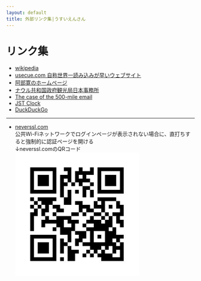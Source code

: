 ```yaml
---
layout: default
title: 外部リンク集|うすいえんさん
---
```

# リンク集
- [wikipedia](https://www.wikipedia.org/)
- [usecue.com 自称世界一読み込みが早いウェブサイト](https://www.usecue.com/blog/the-fastest-website-in-the-world/)
- [阿部寛のホームページ](http://abehiroshi.la.coocan.jp/)
- [ナウル共和国政府観光局日本事務所](https://nauru.jp/)
- [The case of the 500-mile email](https://www.ibiblio.org/harris/500milemail.html)
- [JST Clock](https://www3.nict.go.jp/JST/JST.html)
- [DuckDuckGo](https://html.duckduckgo.com/html/)

---
- [neverssl.com](http://majesticfinewholepoem.neverssl.com/online/)  
公共Wi-Fiネットワークでログインページが表示されない場合に、直打ちすると強制的に認証ページを開ける  
↓neverssl.comのQRコード  
![neverssl.comのQRコード](assets/img/qrcode_neverssl.jpg)